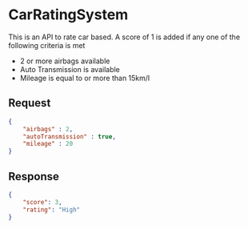 # CarRatingSystem
This is an API to rate car based. A score of 1 is added if any one of the following criteria is met
* 2 or more airbags available
* Auto Transmission is available
* Mileage is equal to or more than 15km/l

## Request
```json
{
    "airbags" : 2,
    "autoTransmission" : true,
    "mileage" : 20
}
```

## Response
```json
{
    "score": 3,
    "rating": "High"
}
```